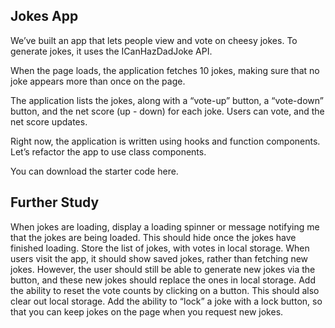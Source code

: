 ## Jokes App

We’ve built an app that lets people view and vote on cheesy jokes. To generate jokes, it uses the ICanHazDadJoke API.

When the page loads, the application fetches 10 jokes, making sure that no joke appears more than once on the page.

The application lists the jokes, along with a “vote-up” button, a “vote-down” button, and the net score (up - down) for each joke. Users can vote, and the net score updates.

Right now, the application is written using hooks and function components. Let’s refactor the app to use class components.

You can download the starter code here.

## Further Study
When jokes are loading, display a loading spinner or message notifying me that the jokes are being loaded. This should hide once the jokes have finished loading.
Store the list of jokes, with votes in local storage. When users visit the app, it should show saved jokes, rather than fetching new jokes. However, the user should still be able to generate new jokes via the button, and these new jokes should replace the ones in local storage.
Add the ability to reset the vote counts by clicking on a button. This should also clear out local storage.
Add the ability to “lock” a joke with a lock button, so that you can keep jokes on the page when you request new jokes.
